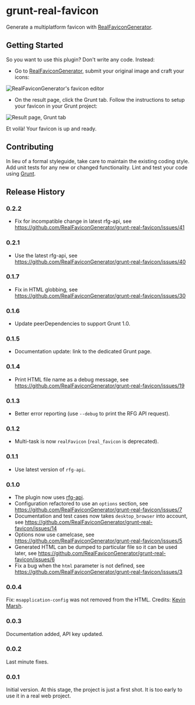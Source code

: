 # grunt-real-favicon

Generate a multiplatform favicon with [RealFaviconGenerator](http://realfavicongenerator.net/).

## Getting Started

So you want to use this plugin? Don't write any code. Instead:

- Go to [RealFaviconGenerator](http://realfavicongenerator.net/favicon/grunt), submit your original image and craft your icons:

![RealFaviconGenerator's favicon editor](https://cloud.githubusercontent.com/assets/423852/11236405/b08079a2-8dd9-11e5-8d42-c49943fd1e1f.png)

- On the result page, click the Grunt tab. Follow the instructions to setup your favicon in your Grunt project:

![Result page, Grunt tab](https://cloud.githubusercontent.com/assets/423852/11236407/b4408e74-8dd9-11e5-861d-a2be47b7dce2.png)

Et voilà! Your favicon is up and ready.

## Contributing
In lieu of a formal styleguide, take care to maintain the existing coding style. Add unit tests for any new or changed functionality. Lint and test your code using [Grunt](http://gruntjs.com/).

## Release History

### 0.2.2

- Fix for incompatible change in latest rfg-api, see https://github.com/RealFaviconGenerator/grunt-real-favicon/issues/41

### 0.2.1

- Use the latest rfg-api, see https://github.com/RealFaviconGenerator/grunt-real-favicon/issues/40

### 0.1.7

- Fix in HTML globbing, see https://github.com/RealFaviconGenerator/grunt-real-favicon/issues/30

### 0.1.6

- Update peerDependencies to support Grunt 1.0.

### 0.1.5

- Documentation update: link to the dedicated Grunt page.

### 0.1.4

- Print HTML file name as a debug message, see https://github.com/RealFaviconGenerator/grunt-real-favicon/issues/19

### 0.1.3

- Better error reporting (use `--debug` to print the RFG API request).

### 0.1.2

- Multi-task is now `realFavicon` (`real_favicon` is deprecated).

### 0.1.1

- Use latest version of `rfg-api`.

### 0.1.0

- The plugin now uses [rfg-api](https://github.com/RealFaviconGenerator/rfg-api).
- Configuration refactored to use an `options` section,
see https://github.com/RealFaviconGenerator/grunt-real-favicon/issues/7
- Documentation and test cases now takes `desktop_browser` into account,
see https://github.com/RealFaviconGenerator/grunt-real-favicon/issues/14
- Options now use camelcase,
see https://github.com/RealFaviconGenerator/grunt-real-favicon/issues/5
- Generated HTML can be dumped to particular file so it can be used later,
see https://github.com/RealFaviconGenerator/grunt-real-favicon/issues/6
- Fix a bug when the `html` parameter is not defined,
see https://github.com/RealFaviconGenerator/grunt-real-favicon/issues/3

### 0.0.4

Fix: <code>msapplication-config</code> was not removed from the HTML. Credits: [Kevin Marsh](http://kevinmarsh.ca/).

### 0.0.3

Documentation added, API key updated.

### 0.0.2

Last minute fixes.

### 0.0.1

Initial version. At this stage, the project is just a first shot. It is too early to use it in a real web project.
